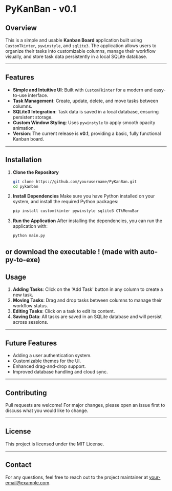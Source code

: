 # PyKanBan - v0.1

## Overview

This is a simple and usable **Kanban Board** application built using `CustomTkinter`, `pywinstyle`, and `sqlite3`. The application allows users to organize their tasks into customizable columns, manage their workflow visually, and store task data persistently in a local SQLite database.

---

## Features

- **Simple and Intuitive UI**: Built with `CustomTkinter` for a modern and easy-to-use interface.
- **Task Management**: Create, update, delete, and move tasks between columns.
- **SQLite3 Integration**: Task data is saved in a local database, ensuring persistent storage.
- **Custom Window Styling**: Uses `pywinstyle` to apply smooth opacity animation.
- **Version**: The current release is **v0.1**, providing a basic, fully functional Kanban board.

---

## Installation

1. **Clone the Repository**
    ```bash
    git clone https://github.com/yourusername/PyKanBan.git
    cd pykanban
    ```

2. **Install Dependencies**
    Make sure you have Python installed on your system, and install the required Python packages:
    ```bash
    pip install customtkinter pywinstyle sqlite3 CTkMenuBar
    ```

3. **Run the Application**
    After installing the dependencies, you can run the application with:
    ```bash
    python main.py
    ```

or download the executable ! (made with auto-py-to-exe)
---

## Usage

1. **Adding Tasks**: Click on the 'Add Task' button in any column to create a new task.
2. **Moving Tasks**: Drag and drop tasks between columns to manage their workflow status.
3. **Editing Tasks**: Click on a task to edit its content.
4. **Saving Data**: All tasks are saved in an SQLite database and will persist across sessions.

---

## Future Features

- Adding a user authentication system.
- Customizable themes for the UI.
- Enhanced drag-and-drop support.
- Improved database handling and cloud sync.

---

## Contributing

Pull requests are welcome! For major changes, please open an issue first to discuss what you would like to change.

---

## License

This project is licensed under the MIT License.

---

## Contact

For any questions, feel free to reach out to the project maintainer at your-email@example.com.
